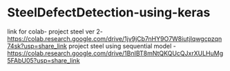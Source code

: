 # SteelDefectDetection-using-keras
link for colab-
project steel ver 2- https://colab.research.google.com/drive/1jv9jCb7nHY9O7W8iutjIqwgcpzqn74sk?usp=share_link
project steel using sequential model - https://colab.research.google.com/drive/1BnIBT8mNtQKQUcQJxrXULHuMg5FAbU05?usp=share_link

